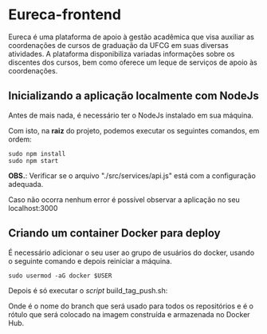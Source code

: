 # Eureca-frontend
<p>Eureca é uma plataforma de apoio à gestão acadêmica que visa auxiliar as coordenações de cursos de graduação da UFCG em suas diversas atividades. A plataforma disponibiliza variadas informações sobre os discentes dos cursos, bem como oferece um leque de serviços de apoio às coordenações.</p>

## Inicializando a aplicação localmente com NodeJs

<p>Antes de mais nada, é necessário ter o NodeJs instalado em sua máquina.</p>
<p>Com isto, na <strong>raiz</strong> do projeto, podemos executar os seguintes comandos, em ordem:</p>

<code>sudo npm install</code><br>
<code>sudo npm start</code>

**OBS.**: Verificar se o arquivo "./src/services/api.js" está com a configuração adequada.

<p>Caso não ocorra nenhum error é possível observar a aplicação no seu localhost:3000</p>

## Criando um container Docker para deploy

<p>É necessário adicionar o seu user ao grupo de usuários do docker, usando o seguinte comando e depois reiniciar a máquina.</p>

<code>sudo usermod -aG docker $USER</code>

<p>Depois é só executar o <I>script</I> build_tag_push.sh:</p>

<p>Onde <git-branch> é o nome do branch que será usado para todos os repositórios e <docker-tag> é o rótulo
que será colocado na imagem construída e armazenada no Docker Hub.</p>

